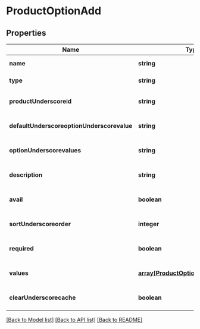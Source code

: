 # ProductOptionAdd

## Properties
Name | Type | Description | Notes
------------ | ------------- | ------------- | -------------
**name** | **string** |  | [default to null]
**type** | **string** |  | [default to null]
**productUnderscoreid** | **string** |  | [optional] [default to null]
**defaultUnderscoreoptionUnderscorevalue** | **string** |  | [optional] [default to null]
**optionUnderscorevalues** | **string** |  | [optional] [default to null]
**description** | **string** |  | [optional] [default to null]
**avail** | **boolean** |  | [optional] [default to true]
**sortUnderscoreorder** | **integer** |  | [optional] [default to 0]
**required** | **boolean** |  | [optional] [default to false]
**values** | [**array[ProductOptionAddValuesInner]**](ProductOptionAddValuesInner.md) |  | [optional] [default to null]
**clearUnderscorecache** | **boolean** |  | [optional] [default to true]

[[Back to Model list]](../README.md#documentation-for-models) [[Back to API list]](../README.md#documentation-for-api-endpoints) [[Back to README]](../README.md)


